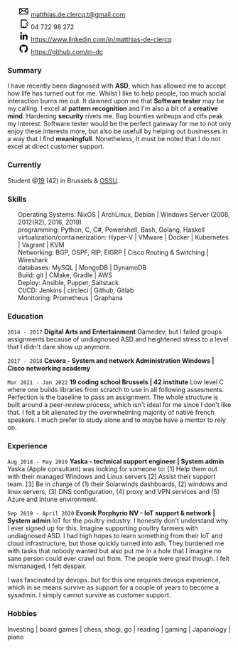 <ul style="list-style: none;">
  <li>
    <img src="assets/mail.png" width="25" height="25" margin="auto">
    <a href="mailto:matthias.de.clercq.t@gmail.com">
    matthias.de.clercq.t@gmail.com
    </a>
  </li>
  <li>
    <img src="assets/phone.png" width="25" height="25" margin="auto">
    04 722 98 272
  </li>
  <li>
    <img src="assets/linkedin.png" width="25" height="25" margin="auto">
    <a href="https://www.linkedin.com/in/matthias-de-clercq">
      https://www.linkedin.com/in/matthias-de-clercq
    </a>
  </li>
  <li>
    <img src="assets/github.png" width="25" height="25" margin="auto">
    <a href="https://github.com/m-dc">
      https://github.com/m-dc
    </a>
  </li>
</ul>

### Summary

I have recently been diagnosed with **ASD**, which has allowed me to accept how life has turned out for me. Whilst I like to help people, too much social interaction burns me out. It dawned upon me that **Software tester** may be my calling. I excel at **pattern recognition** and I'm also a bit of a **creative mind**. Hardening **security** rivets me. Bug bounties writeups and ctfs peak my interest. Software tester would be the perfect gateway for me to not only enjoy these interests more, but also be usefull by helping out businesses in a way that I find **meaningfull**. Nonetheless, It must be noted that I do not excel at direct customer support. 

### Currently

Student @[19](https://www.s19.be/nl/) (42) in Brussels & [OSSU](https://github.com/ossu/computer-science).

### Skills

<ul style="list-style: none;">
<li>Operating Systems:  NixOS | ArchLinux, Debian | Windows Server (2008, 2012(R2), 2016, 2019)</li>
<li>programming: Python, C, C#, Powershell, Bash, Golang, Haskell</li>
<li>virtualization/containerization: Hyper-V | VMware | Docker | Kubernetes | Vagrant | KVM</li>
<li>Networking: BGP, OSPF, RIP, EIGRP | Cisco Routing & Switching | Wireshark</li>
<li>databases: MySQL | MongoDB | DynamoDB</li>
<li>Build: git | CMake, Gradle | AWS</li>
<li>Deploy: Ansible, Puppet, Saltstack</li>
<li>CI/CD: Jenkins | circleci | Github, Gitlab</li>
<li>Monitoring: Prometheus | Graphana</li>
</ul>

### Education

`2014 - 2017`
__Digital Arts and Entertainment__
Gamedev, but I failed groups assignments because of undiagnosed ASD and heightened stress to a level that I didn't dare show up anymore.
  
`2017 - 2018`
__Cevora - System and network Administration Windows | Cisco networking academy__

`Mar 2021 - Jan 2022`
__19 coding school Brussels | 42 institute__
Low level C where one builds libraries from scratch to use in all following assesments. Perfection is the baseline to pass an assignment. The whole structure is built around a peer-review process, which isn't ideal for me since I don't like that. I felt a bit alienated by the overwhelming majority of native french speakers. I much prefer to study alone and to maybe have a mentor to rely on.

### Experience

`Aug 2018 - May 2019`
__Yaska - technical support engineer | System admin__
Yaska (Apple consultant) was looking for someone to:
[1]  Help them out with their managed Windows and Linux servers
[2]  Assist their support team.
[3]  Be in charge of (1) their Solarwinds dashboards, (2) windows and linux servers, (3) DNS configuration, (4) proxy and VPN services and (5) Azure and Intune environment.
  
`Sep 2019 - April 2020`
__Evonik Porphyrio NV - IoT support & network | System admin__
IoT for the poultry industry. I honestly don't understand why I ever signed up for this. Imagine supporting poultry farmers with undiagnosed ASD. I had high hopes to learn something from their IoT and cloud infrastructure, but those quickly turned into ash. They burdened me with tasks that nobody wanted but also put me in a hole that I imagine no sane person could ever crawl out from. The people were great though. I felt mismanaged, I felt despair.

I was fascinated by devops. but for this one requires devops experience, which in se means survive as support for a couple of years to become a sysadmin. I simply cannot survive as customer support.

### Hobbies
Investing | board games | chess, shogi, go | reading | gaming | Japanology | piano
